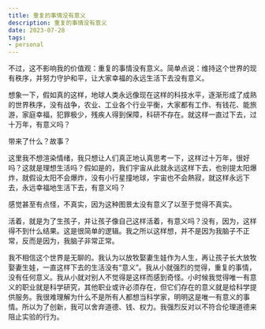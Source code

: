 ```yaml
---
title: 重复的事情没有意义
description: 重复的事情没有意义
date: 2023-07-28
tags: 
- personal
---
```


不过，这不影响我的价值观：重复的事情没有意义。简单点说：维持这个世界的现有秩序，并努力守护和平，让大家幸福的永远生活下去没有意义。

想象一下，假如真的这样，地球人类永远像现在这样的科技水平，逐渐形成了成熟的世界秩序，没有战争，农业、工业各个行业平衡，大家都有工作、有钱花、能旅游，家庭幸福，犯罪极少，残疾人得到保障，科研不存在。就这样一直过下去，过十万年，有意义吗？

带来了什么？故事？

这里我不想渲染情绪，我只想让人们真正地认真思考一下，这样过十万年，很好吗？这就是理想生活吗？假如是的，我们宇宙从此就永远这样下去，也别提太阳爆炸，就假设太阳不会爆炸，没有小行星撞地球，宇宙也不会熱寂，就这样永远下去，永远幸福地生活下去，有意义吗？

感觉甚至有点怪，不真实，因为这种图景太没有意义了以至于觉得不真实。

活着，就是为了生孩子，并让孩子像自己这样活着，有意义吗？没有，因为，这样得不到什么结果。这是很简单的逻辑。我之所以这样想，并不是因为我脑子不正常，反而是因为，我脑子非常正常。

我不相信这个世界是无聊的。我认为以放牧娶妻生娃作为人生，再让孩子长大放牧娶妻生娃，一直这样下去的生活没有“意义”。我从小就强烈的觉得，重复的事情，没有任何意义。我从小就对别人不觉得是这样而感到奇怪。小时候我觉得唯一有意义的职业就是科学研究，其他职业或许必须存在，但它们存在的意义就是给科学提供服务。我很难理解为什么不是所有人都想当科学家，明明这是唯一有意义的事情。所以为了创新，我可以舍弃道德、钱、权力。我强烈反对以不符合伦理道德来阻止实验的行为。